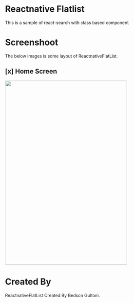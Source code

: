 # Reactnative Flatlist
This is a sample of react-search with class based component

# Screenshoot
The below images is some layout of ReactnativeFlatList.

## [x] Home Screen
<img src="https://github.com/bedsongultom/reactnativeflatlist/blob/master/src/assets/images/vidma_recorder_23012023_232141.gif" width="400" height="600">



# Created By
ReactnativeFlatList Created By Bedson Gultom.
